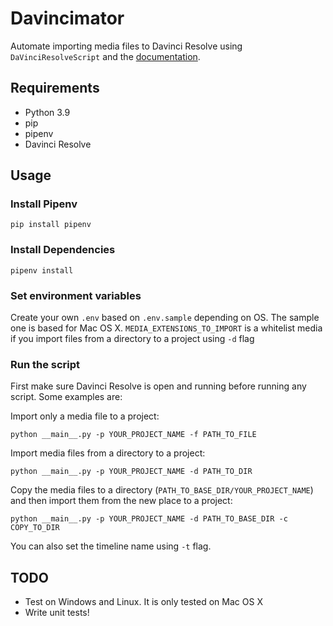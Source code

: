 # Davincimator
Automate importing media files to Davinci Resolve using `DaVinciResolveScript` and the [documentation](https://resolvedevdoc.readthedocs.io/en/latest/index.html).

## Requirements

- Python 3.9
- pip
- pipenv
- Davinci Resolve

## Usage

### Install Pipenv
```
pip install pipenv
```

### Install Dependencies
```
pipenv install
```

### Set environment variables
Create your own `.env` based on `.env.sample` depending on OS. The sample one is based for Mac OS X.
`MEDIA_EXTENSIONS_TO_IMPORT` is a whitelist media if you import files from a directory to a project using `-d` flag

### Run the script
First make sure Davinci Resolve is open and running before running any script. Some examples are:

Import only a media file to a project:
```
python __main__.py -p YOUR_PROJECT_NAME -f PATH_TO_FILE
```

Import media files from a directory to a project:
```
python __main__.py -p YOUR_PROJECT_NAME -d PATH_TO_DIR
```

Copy the media files to a directory (`PATH_TO_BASE_DIR/YOUR_PROJECT_NAME`) and then import them from the new place to a project:
```
python __main__.py -p YOUR_PROJECT_NAME -d PATH_TO_BASE_DIR -c COPY_TO_DIR
```

You can also set the timeline name using `-t` flag.

## TODO
- Test on Windows and Linux. It is only tested on Mac OS X
- Write unit tests!